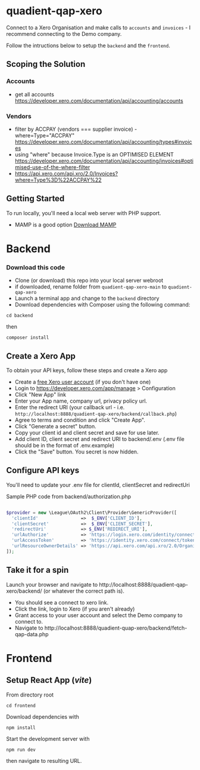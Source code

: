 # quadient-qap-xero

Connect to a Xero Organisation and make calls to `accounts` and `invoices` - I recommend connecting to the Demo company.

Follow the intructions below to setup the `backend` and the `frontend`.

## Scoping the Solution

### Accounts

- get all accounts https://developer.xero.com/documentation/api/accounting/accounts

### Vendors

- filter by ACCPAY (vendors === supplier invoice) - where=Type="ACCPAY" https://developer.xero.com/documentation/api/accounting/types#invoices
- using "where" because Invoice.Type is an OPTIMISED ELEMENT https://developer.xero.com/documentation/api/accounting/invoices#optimised-use-of-the-where-filter
- https://api.xero.com/api.xro/2.0/Invoices?where=Type%3D%22ACCPAY%22

## Getting Started

To run locally, you'll need a local web server with PHP support.

- MAMP is a good option [Download MAMP](https://www.mamp.info/en/downloads/)

# Backend

### Download this code

- Clone (or download) this repo into your local server webroot
- if downloaded, rename folder from `quadient-qap-xero-main` to `quadient-qap-xero`
- Launch a terminal app and change to the `backend` directory
- Download dependencies with Composer using the following command:

```
cd backend
```

then

```
composer install
```

## Create a Xero App

To obtain your API keys, follow these steps and create a Xero app

- Create a [free Xero user account](https://www.xero.com/us/signup/api/) (if you don't have one)
- Login to https://developer.xero.com/app/manage > Configuration
- Click "New App" link
- Enter your App name, company url, privacy policy url.
- Enter the redirect URI (your callback url - i.e. `http://localhost:8888/quadient-qap-xero/backend/callback.php`)
- Agree to terms and condition and click "Create App".
- Click "Generate a secret" button.
- Copy your client id and client secret and save for use later.
- Add client ID, client secret and redirect URI to backend/.env (.env file should be in the format of .env.example)
- Click the "Save" button. You secret is now hidden.

## Configure API keys

You'll need to update your .env file for clientId, clientSecret and redirectUri

Sample PHP code from backend/authorization.php

```php

$provider = new \League\OAuth2\Client\Provider\GenericProvider([
  'clientId'                =>  $_ENV['CLIENT_ID'],
  'clientSecret'            =>  $_ENV['CLIENT_SECRET'],
  'redirectUri'             => $_ENV['REDIRECT_URI'],
  'urlAuthorize'            => 'https://login.xero.com/identity/connect/authorize',
  'urlAccessToken'          => 'https://identity.xero.com/connect/token',
  'urlResourceOwnerDetails' => 'https://api.xero.com/api.xro/2.0/Organisation'
]);

```

## Take it for a spin

Launch your browser and navigate to http://localhost:8888/quadient-qap-xero/backend/ (or whatever the correct path is).

- You should see a connect to xero link.
- Click the link, login to Xero (if you aren't already)
- Grant access to your user account and select the Demo company to connect to.
- Navigate to http://localhost:8888/quadient-quap-xero/backend/fetch-qap-data.php

# Frontend

## Setup React App (_vite_)

From directory root

```
cd frontend
```

Download dependencies with

```
npm install
```

Start the development server with

```
npm run dev
```

then navigate to resulting URL.
